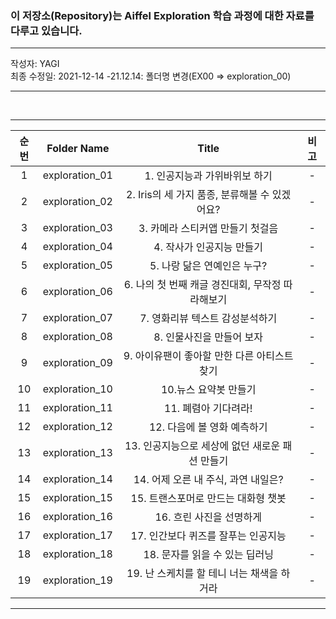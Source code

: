 ### 이 저장소(Repository)는 Aiffel Exploration 학습 과정에 대한 자료를 다루고 있습니다.

***
작성자: YAGI<br>
최종 수정일: 2021-12-14
   -21.12.14: 폴더명 변경(EX00 => exploration_00)
***

<br>

***
|순번|Folder Name|Title|비고|
|:--------:|:--------:|:--------:|:--------:|
|1|exploration_01|1. 인공지능과 가위바위보 하기|-|
|2|exploration_02|2. Iris의 세 가지 품종, 분류해볼 수 있겠어요?|-|
|3|exploration_03|3. 카메라 스티커앱 만들기 첫걸음|-|
|4|exploration_04|4. 작사가 인공지능 만들기|-|
|5|exploration_05|5. 나랑 닮은 연예인은 누구?|-|
|6|exploration_06|6. 나의 첫 번째 캐글 경진대회, 무작정 따라해보기|-|
|7|exploration_07|7. 영화리뷰 텍스트 감성분석하기|-|
|8|exploration_08|8. 인물사진을 만들어 보자|-|
|9|exploration_09|9. 아이유팬이 좋아할 만한 다른 아티스트 찾기|-|
|10|exploration_10|10.뉴스 요약봇 만들기|-|
|11|exploration_11|11. 폐렴아 기다려라!|-|
|12|exploration_12|12. 다음에 볼 영화 예측하기|-|
|13|exploration_13|13. 인공지능으로 세상에 없던 새로운 패션 만들기|-|
|14|exploration_14|14. 어제 오른 내 주식, 과연 내일은?|-|
|15|exploration_15|15. 트랜스포머로 만드는 대화형 챗봇|-|
|16|exploration_16|16. 흐린 사진을 선명하게|-|
|17|exploration_17|17. 인간보다 퀴즈를 잘푸는 인공지능|-|
|18|exploration_18|18. 문자를 읽을 수 있는 딥러닝|-|
|19|exploration_19|19. 난 스케치를 할 테니 너는 채색을 하거라|-|

***
